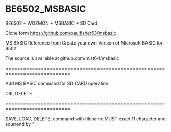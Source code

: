 # BE6502_MSBASIC
BE6502 + WOZMON + MSBASIC + SD Card

Clone form https://github.com/paulfisher53/msbasic 

MS BASIC Reference from  Create your own Version of Microsoft BASIC for 6502

The source is available at github.com/mist64/msbasic

============================================================================

Add MS BASIC command for SD CARD operation:

DIR, DELETE

============================================================================

SAVE, LOAD, DELETE, command with filename MUST exact 11 character and sourrend by  " .
